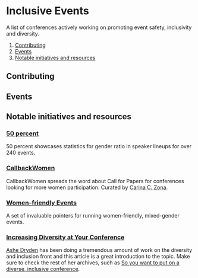 # Inclusive Events
A list of conferences actively working on promoting event safety, inclusivity and diversity.

1. [Contributing](#Contributing)
2. [Events](#Events)
3. [Notable initiatives and resources](#Notable-initiatives-and-resources)

## Contributing

## Events

## Notable initiatives and resources

### [50 percent](http://50prozent.speakerinnen.org/en/)
50 percent showcases statistics for gender ratio in speaker lineups for over 240 events.

### [CallbackWomen](https://twitter.com/callbackwomen)
CallbackWomen spreads the word about Call for Papers for conferences looking for more women participation. Curated by [Carina C. Zona](https://twitter.com/cczona).

### [Women-friendly Events](http://geekfeminism.wikia.com/wiki/Women-friendly_events)
A set of invaluable pointers for running women-friendly, mixed-gender events.

### [Increasing Diversity at Your Conference](http://www.ashedryden.com/blog/increasing-diversity-at-your-conference)
[Ashe Dryden](https://twitter.com/ashedryden) has been doing a tremendous amount of work on the diversity and inclusion front and this article is a great introduction to the topic. Make sure to check the rest of her archives, such as [So you want to put on a diverse, inclusive conference](http://www.ashedryden.com/blog/so-you-want-to-put-on-a-diverse-inclusive-conference).